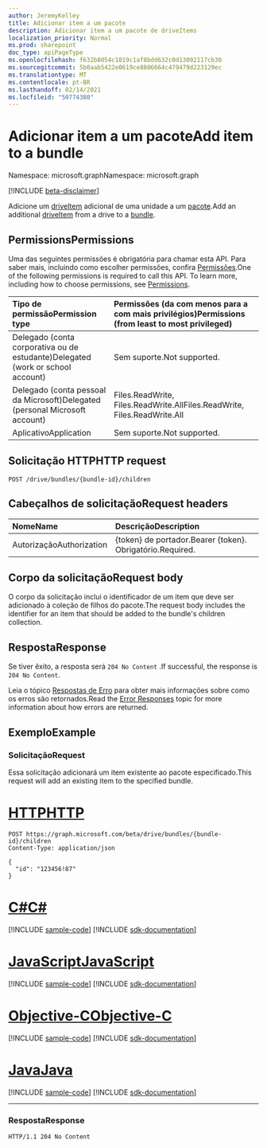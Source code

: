 ```yaml
---
author: JeremyKelley
title: Adicionar item a um pacote
description: Adicionar item a um pacote de driveItems
localization_priority: Normal
ms.prod: sharepoint
doc_type: apiPageType
ms.openlocfilehash: f632b8054c1819c1af8bdd632c0d13092117cb30
ms.sourcegitcommit: 5b0aab5422e0619ce8806664c479479d223129ec
ms.translationtype: MT
ms.contentlocale: pt-BR
ms.lasthandoff: 02/14/2021
ms.locfileid: "50774380"
---
```

# <a name="add-item-to-a-bundle"></a><span data-ttu-id="58eec-103">Adicionar item a um pacote</span><span class="sxs-lookup"><span data-stu-id="58eec-103">Add item to a bundle</span></span>

<span data-ttu-id="58eec-104">Namespace: microsoft.graph</span><span class="sxs-lookup"><span data-stu-id="58eec-104">Namespace: microsoft.graph</span></span>

[!INCLUDE [beta-disclaimer](../../includes/beta-disclaimer.md)]

<span data-ttu-id="58eec-105">Adicione um [driveItem][] adicional de uma unidade a um [pacote][].</span><span class="sxs-lookup"><span data-stu-id="58eec-105">Add an additional [driveItem][] from a drive to a [bundle][].</span></span>

[pacote]: ../resources/bundle.md
[bundle]: ../resources/bundle.md
[driveItem]: ../resources/driveItem.md

## <a name="permissions"></a><span data-ttu-id="58eec-108">Permissions</span><span class="sxs-lookup"><span data-stu-id="58eec-108">Permissions</span></span>

<span data-ttu-id="58eec-p101">Uma das seguintes permissões é obrigatória para chamar esta API. Para saber mais, incluindo como escolher permissões, confira [Permissões](/graph/permissions-reference).</span><span class="sxs-lookup"><span data-stu-id="58eec-p101">One of the following permissions is required to call this API. To learn more, including how to choose permissions, see [Permissions](/graph/permissions-reference).</span></span>

|<span data-ttu-id="58eec-111">Tipo de permissão</span><span class="sxs-lookup"><span data-stu-id="58eec-111">Permission type</span></span>      | <span data-ttu-id="58eec-112">Permissões (da com menos para a com mais privilégios)</span><span class="sxs-lookup"><span data-stu-id="58eec-112">Permissions (from least to most privileged)</span></span>              |
|:--------------------|:---------------------------------------------------------|
|<span data-ttu-id="58eec-113">Delegado (conta corporativa ou de estudante)</span><span class="sxs-lookup"><span data-stu-id="58eec-113">Delegated (work or school account)</span></span> | <span data-ttu-id="58eec-114">Sem suporte.</span><span class="sxs-lookup"><span data-stu-id="58eec-114">Not supported.</span></span>                             |
|<span data-ttu-id="58eec-115">Delegado (conta pessoal da Microsoft)</span><span class="sxs-lookup"><span data-stu-id="58eec-115">Delegated (personal Microsoft account)</span></span> | <span data-ttu-id="58eec-116">Files.ReadWrite, Files.ReadWrite.All</span><span class="sxs-lookup"><span data-stu-id="58eec-116">Files.ReadWrite, Files.ReadWrite.All</span></span>   |
|<span data-ttu-id="58eec-117">Aplicativo</span><span class="sxs-lookup"><span data-stu-id="58eec-117">Application</span></span>          | <span data-ttu-id="58eec-118">Sem suporte.</span><span class="sxs-lookup"><span data-stu-id="58eec-118">Not supported.</span></span>                                           |

## <a name="http-request"></a><span data-ttu-id="58eec-119">Solicitação HTTP</span><span class="sxs-lookup"><span data-stu-id="58eec-119">HTTP request</span></span>

```http
POST /drive/bundles/{bundle-id}/children
```

## <a name="request-headers"></a><span data-ttu-id="58eec-120">Cabeçalhos de solicitação</span><span class="sxs-lookup"><span data-stu-id="58eec-120">Request headers</span></span>

| <span data-ttu-id="58eec-121">Nome</span><span class="sxs-lookup"><span data-stu-id="58eec-121">Name</span></span>          | <span data-ttu-id="58eec-122">Descrição</span><span class="sxs-lookup"><span data-stu-id="58eec-122">Description</span></span>  |
|:------------- |:------------ |
| <span data-ttu-id="58eec-123">Autorização</span><span class="sxs-lookup"><span data-stu-id="58eec-123">Authorization</span></span> | <span data-ttu-id="58eec-124">\{token\} de portador.</span><span class="sxs-lookup"><span data-stu-id="58eec-124">Bearer \{token\}.</span></span> <span data-ttu-id="58eec-125">Obrigatório.</span><span class="sxs-lookup"><span data-stu-id="58eec-125">Required.</span></span> |

## <a name="request-body"></a><span data-ttu-id="58eec-126">Corpo da solicitação</span><span class="sxs-lookup"><span data-stu-id="58eec-126">Request body</span></span>

<span data-ttu-id="58eec-127">O corpo da solicitação inclui o identificador de um item que deve ser adicionado à coleção de filhos do pacote.</span><span class="sxs-lookup"><span data-stu-id="58eec-127">The request body includes the identifier for an item that should be added to the bundle's children collection.</span></span>

## <a name="response"></a><span data-ttu-id="58eec-128">Resposta</span><span class="sxs-lookup"><span data-stu-id="58eec-128">Response</span></span>

<span data-ttu-id="58eec-129">Se tiver êxito, a resposta será `204 No Content` .</span><span class="sxs-lookup"><span data-stu-id="58eec-129">If successful, the response is `204 No Content`.</span></span>

<span data-ttu-id="58eec-130">Leia o tópico [Respostas de Erro][error-response] para obter mais informações sobre como os erros são retornados.</span><span class="sxs-lookup"><span data-stu-id="58eec-130">Read the [Error Responses][error-response] topic for more information about how errors are returned.</span></span>

## <a name="example"></a><span data-ttu-id="58eec-131">Exemplo</span><span class="sxs-lookup"><span data-stu-id="58eec-131">Example</span></span>

### <a name="request"></a><span data-ttu-id="58eec-132">Solicitação</span><span class="sxs-lookup"><span data-stu-id="58eec-132">Request</span></span>

<span data-ttu-id="58eec-133">Essa solicitação adicionará um item existente ao pacote especificado.</span><span class="sxs-lookup"><span data-stu-id="58eec-133">This request will add an existing item to the specified bundle.</span></span>


# <a name="http"></a>[<span data-ttu-id="58eec-134">HTTP</span><span class="sxs-lookup"><span data-stu-id="58eec-134">HTTP</span></span>](#tab/http)
<!-- {"blockType": "request", "name": "add-to-bundle", "isCollection": true, "@odata.type": "microsoft.graph.driveItem", "tags": "onedrive.only" } -->

```http
POST https://graph.microsoft.com/beta/drive/bundles/{bundle-id}/children
Content-Type: application/json

{
  "id": "123456!87"
}
```
# <a name="c"></a>[<span data-ttu-id="58eec-135">C#</span><span class="sxs-lookup"><span data-stu-id="58eec-135">C#</span></span>](#tab/csharp)
[!INCLUDE [sample-code](../includes/snippets/csharp/add-to-bundle-csharp-snippets.md)]
[!INCLUDE [sdk-documentation](../includes/snippets/snippets-sdk-documentation-link.md)]

# <a name="javascript"></a>[<span data-ttu-id="58eec-136">JavaScript</span><span class="sxs-lookup"><span data-stu-id="58eec-136">JavaScript</span></span>](#tab/javascript)
[!INCLUDE [sample-code](../includes/snippets/javascript/add-to-bundle-javascript-snippets.md)]
[!INCLUDE [sdk-documentation](../includes/snippets/snippets-sdk-documentation-link.md)]

# <a name="objective-c"></a>[<span data-ttu-id="58eec-137">Objective-C</span><span class="sxs-lookup"><span data-stu-id="58eec-137">Objective-C</span></span>](#tab/objc)
[!INCLUDE [sample-code](../includes/snippets/objc/add-to-bundle-objc-snippets.md)]
[!INCLUDE [sdk-documentation](../includes/snippets/snippets-sdk-documentation-link.md)]

# <a name="java"></a>[<span data-ttu-id="58eec-138">Java</span><span class="sxs-lookup"><span data-stu-id="58eec-138">Java</span></span>](#tab/java)
[!INCLUDE [sample-code](../includes/snippets/java/add-to-bundle-java-snippets.md)]
[!INCLUDE [sdk-documentation](../includes/snippets/snippets-sdk-documentation-link.md)]

---


### <a name="response"></a><span data-ttu-id="58eec-139">Resposta</span><span class="sxs-lookup"><span data-stu-id="58eec-139">Response</span></span>

<!-- { "blockType": "response" } -->

```http
HTTP/1.1 204 No Content
```

[error-response]: /graph/errors

<!-- {
  "type": "#page.annotation",
  "description": "Add items to an existing bundle.",
  "keywords": "",
  "section": "documentation"
} -->


